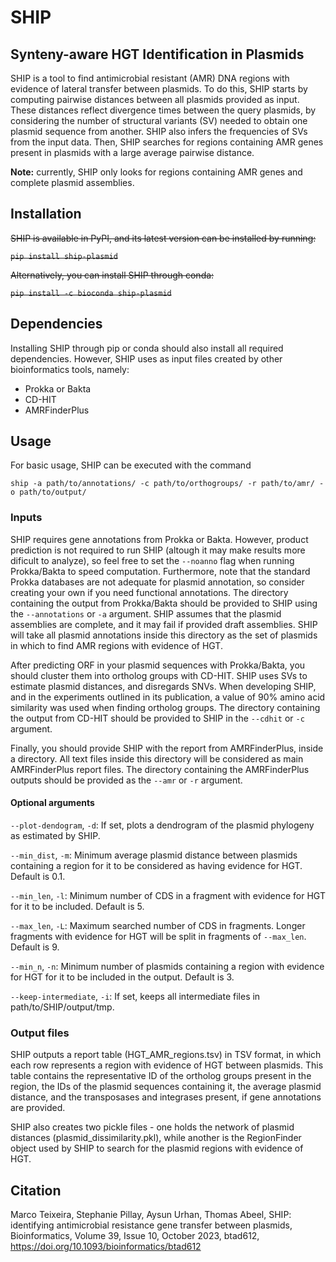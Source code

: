 # SHIP
## Synteny-aware HGT Identification in Plasmids

SHIP is a tool to find antimicrobial resistant (AMR) DNA regions with evidence of lateral transfer between plasmids. To do this,
SHIP starts by computing pairwise distances between all plasmids provided as input. These distances
reflect divergence times between the query plasmids, by considering the number of structural variants
(SV) needed to obtain one plasmid sequence from another. SHIP also infers the frequencies of SVs
from the input data. Then, SHIP searches for regions containing AMR genes present in plasmids with
a large average pairwise distance.

**Note:** currently, SHIP only looks for regions containing AMR genes and complete plasmid assemblies.

## Installation

~~SHIP is available in PyPI, and its latest version can be installed by running:~~

~~```pip install ship-plasmid```~~

~~Alternatively, you can install SHIP through conda:~~

~~```pip install -c bioconda ship-plasmid```~~

## Dependencies

Installing SHIP through pip or conda should also install all required dependencies. However, SHIP
uses as input files created by other bioinformatics tools, namely:
- Prokka or Bakta
- CD-HIT
- AMRFinderPlus

## Usage

For basic usage, SHIP can be executed with the command

```ship -a path/to/annotations/ -c path/to/orthogroups/ -r path/to/amr/ -o path/to/output/```

### Inputs

SHIP requires gene annotations from Prokka or Bakta. However, product prediction is not required to run SHIP
(altough it may make results more dificult to analyze), so feel free to set the ```--noanno``` flag when
running Prokka/Bakta to speed computation. Furthermore, note that the standard Prokka databases are not
adequate for plasmid annotation, so consider creating your own if you need functional annotations.
The directory containing the output from Prokka/Bakta should be provided to SHIP using the ```--annotations``` or
```-a``` argument. SHIP assumes that the plasmid assemblies are complete, and it may fail if provided draft 
assemblies. SHIP will take all plasmid annotations inside this directory as the set of plasmids in which to
find AMR regions with evidence of HGT.

After predicting ORF in your plasmid sequences with Prokka/Bakta, you should cluster them into ortholog groups
with CD-HIT. SHIP uses SVs to estimate plasmid distances, and disregards SNVs. When developing SHIP, and in the
experiments outlined in its publication, a value of 90% amino acid similarity was used when finding ortholog groups.
The directory containing the output from CD-HIT should be provided to SHIP in the ```--cdhit``` or ```-c``` argument.

Finally, you should provide SHIP with the report from AMRFinderPlus, inside a directory. All text files inside this
directory will be considered as main AMRFinderPlus report files. The directory containing the AMRFinderPlus outputs
should be provided as the ```--amr``` or ```-r``` argument.

#### Optional arguments

```--plot-dendogram```, ```-d```: If set, plots a dendrogram of the plasmid phylogeny as estimated by SHIP.

```--min_dist```, ```-m```:  Minimum average plasmid distance between plasmids containing a region for it to be considered as having evidence for HGT. Default is 0.1.

```--min_len```, ```-l```:  Minimum number of CDS in a fragment with evidence for HGT for it to be included. Default is 5.

```--max_len```, ```-L```:  Maximum searched number of CDS in fragments. Longer fragments with evidence for HGT will be split in fragments of ```--max_len```. Default is 9.

```--min_n```, ```-n```:  Minimum number of plasmids containing a region with evidence for HGT for it to be included in the output. Default is 3.

```--keep-intermediate```, ```-i```: If set, keeps all intermediate files in path/to/SHIP/output/tmp.

### Output files

SHIP outputs a report table (HGT_AMR_regions.tsv) in TSV format, in which each row represents a region with evidence of HGT
between plasmids. This table contains the representative ID of the ortholog groups present in the region, the IDs of the
plasmid sequences containing it, the average plasmid distance, and the transposases and integrases present, if gene annotations are provided.

SHIP also creates two pickle files - one holds the network of plasmid distances (plasmid_dissimilarity.pkl), while another is the RegionFinder object used by SHIP to search for the plasmid regions with evidence of HGT.

## Citation

Marco Teixeira, Stephanie Pillay, Aysun Urhan, Thomas Abeel, SHIP: identifying antimicrobial resistance gene transfer between plasmids, 
Bioinformatics, Volume 39, Issue 10, October 2023, btad612, https://doi.org/10.1093/bioinformatics/btad612